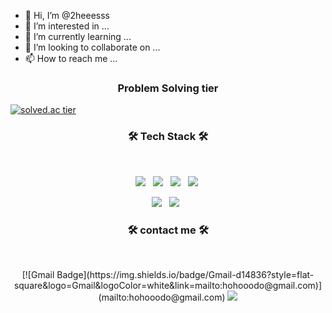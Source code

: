 
- 👋 Hi, I’m @2heeesss
- 👀 I’m interested in ...
- 🌱 I’m currently learning ...
- 💞️ I’m looking to collaborate on ...
- 📫 How to reach me ...



<h3 align = center><b>Problem Solving tier</b> </br> </h3>

[![solved.ac tier](http://mazassumnida.wtf/api/generate_badge?boj=hohooodo)](https://solved.ac/hohooodo)


<h3 align="center"><b>🛠 Tech Stack 🛠</b></h3> </br>

<p align="center">
<img src="https://img.shields.io/badge/HTML5-E34F26?style=flat-square&logo=HTML5&logoColor=white"/></a> &nbsp
<img src="https://img.shields.io/badge/CSS3-1572B6?style=flat-square&logo=CSS3&logoColor=white"/></a> &nbsp
<img src="https://img.shields.io/badge/JavaScript-F7DF1E?style=flat-square&logo=JavaScript&logoColor=white"/></a> &nbsp
<img src="https://img.shields.io/badge/Python-3766AB?style=flat-square&logo=Python&logoColor=white"/></a>&nbsp 
</p>

<p align="center">
  <img src="https://img.shields.io/badge/React-5ed4f3?style=flat-square&logo=react&logoColor=white"/></a> &nbsp
  <img src="https://img.shields.io/badge/Flask-0c7560?style=flat-square&logo=flask&logoColor=white"/></a> &nbsp
</p>


<h3 align="center"><b>🛠 contact me 🛠</b></h3> </br>


<p align="center">
[![Gmail Badge](https://img.shields.io/badge/Gmail-d14836?style=flat-square&logo=Gmail&logoColor=white&link=mailto:hohooodo@gmail.com)](mailto:hohooodo@gmail.com)   
  <a href="https://velog.io/@hohooodo" target="_blank"><img src="https://img.shields.io/badge/Velog-20c997?style=flat-square&logo=Vimeo&logoColor=white"/></a>
</p>

